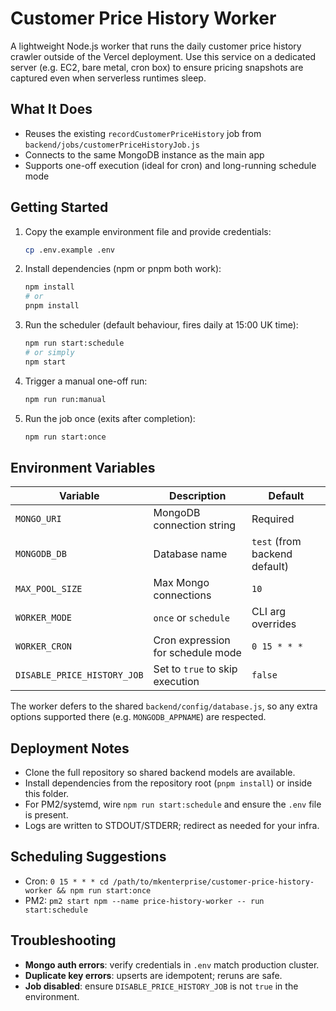 # Customer Price History Worker

A lightweight Node.js worker that runs the daily customer price history crawler outside of the Vercel deployment. Use this service on a dedicated server (e.g. EC2, bare metal, cron box) to ensure pricing snapshots are captured even when serverless runtimes sleep.

## What It Does
- Reuses the existing `recordCustomerPriceHistory` job from `backend/jobs/customerPriceHistoryJob.js`
- Connects to the same MongoDB instance as the main app
- Supports one-off execution (ideal for cron) and long-running schedule mode

## Getting Started
1. Copy the example environment file and provide credentials:
   ```bash
   cp .env.example .env
   ```
2. Install dependencies (npm or pnpm both work):
   ```bash
   npm install
   # or
   pnpm install
   ```
3. Run the scheduler (default behaviour, fires daily at 15:00 UK time):
   ```bash
   npm run start:schedule
   # or simply
   npm start
   ```
4. Trigger a manual one-off run:
   ```bash
   npm run run:manual
   ```
5. Run the job once (exits after completion):
   ```bash
   npm run start:once
   ```

## Environment Variables
| Variable | Description | Default |
| --- | --- | --- |
| `MONGO_URI` | MongoDB connection string | Required |
| `MONGODB_DB` | Database name | `test` (from backend default) |
| `MAX_POOL_SIZE` | Max Mongo connections | `10` |
| `WORKER_MODE` | `once` or `schedule` | CLI arg overrides |
| `WORKER_CRON` | Cron expression for schedule mode | `0 15 * * *` |
| `DISABLE_PRICE_HISTORY_JOB` | Set to `true` to skip execution | `false` |

The worker defers to the shared `backend/config/database.js`, so any extra options supported there (e.g. `MONGODB_APPNAME`) are respected.

## Deployment Notes
- Clone the full repository so shared backend models are available.
- Install dependencies from the repository root (`pnpm install`) or inside this folder.
- For PM2/systemd, wire `npm run start:schedule` and ensure the `.env` file is present.
- Logs are written to STDOUT/STDERR; redirect as needed for your infra.

## Scheduling Suggestions
- Cron: `0 15 * * * cd /path/to/mkenterprise/customer-price-history-worker && npm run start:once`
- PM2: `pm2 start npm --name price-history-worker -- run start:schedule`

## Troubleshooting
- **Mongo auth errors**: verify credentials in `.env` match production cluster.
- **Duplicate key errors**: upserts are idempotent; reruns are safe.
- **Job disabled**: ensure `DISABLE_PRICE_HISTORY_JOB` is not `true` in the environment.
